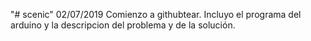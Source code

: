 "# scenic" 
02/07/2019 Comienzo a githubtear. Incluyo el programa del arduino y la descripcion del problema y de la solución.
